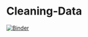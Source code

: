 # Cleaning-Data
[![Binder](https://mybinder.org/badge_logo.svg)](https://mybinder.org/v2/gh/nabillefi/Cleaning-Data/main)
